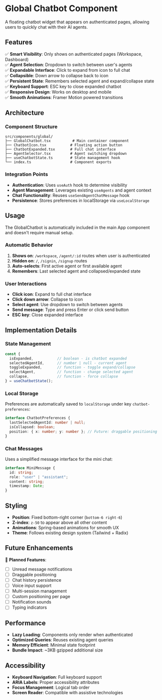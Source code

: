 # Global Chatbot Component

A floating chatbot widget that appears on authenticated pages, allowing users to quickly chat with their AI agents.

## Features

✅ **Smart Visibility**: Only shows on authenticated pages (Workspace, Dashboard)  
✅ **Agent Selection**: Dropdown to switch between user's agents  
✅ **Expandable Interface**: Click to expand from icon to full chat  
✅ **Collapsible**: Down arrow to collapse back to icon  
✅ **Persistent State**: Remembers selected agent and expand/collapse state  
✅ **Keyboard Support**: ESC key to close expanded chatbot  
✅ **Responsive Design**: Works on desktop and mobile  
✅ **Smooth Animations**: Framer Motion powered transitions  

## Architecture

### Component Structure
```
src/components/global/
├── GlobalChatbot.tsx          # Main container component
├── ChatbotIcon.tsx           # Floating action button
├── ChatbotExpanded.tsx       # Full chat interface
├── AgentSelector.tsx         # Agent switching dropdown
├── useChatbotState.ts        # State management hook
└── index.ts                  # Component exports
```

### Integration Points
- **Authentication**: Uses `useAuth` hook to determine visibility
- **Agent Management**: Leverages existing `useAgents` and agent context
- **Chat Functionality**: Reuses `useSendAgentChatMessage` hook
- **Persistence**: Stores preferences in localStorage via `useLocalStorage`

## Usage

The GlobalChatbot is automatically included in the main App component and doesn't require manual setup.

### Automatic Behavior
1. **Shows on**: `/workspace`, `/agent/:id` routes when user is authenticated
2. **Hidden on**: `/`, `/signin`, `/signup` routes
3. **Auto-selects**: First active agent or first available agent
4. **Remembers**: Last selected agent and collapsed/expanded state

### User Interactions
- **Click icon**: Expand to full chat interface
- **Click down arrow**: Collapse to icon
- **Select agent**: Use dropdown to switch between agents
- **Send message**: Type and press Enter or click send button
- **ESC key**: Close expanded interface

## Implementation Details

### State Management
```typescript
const {
  isExpanded,           // boolean - is chatbot expanded
  selectedAgentId,      // number | null - current agent
  toggleExpanded,       // function - toggle expand/collapse
  selectAgent,          // function - change selected agent
  collapse,             // function - force collapse
} = useChatbotState();
```

### Local Storage
Preferences are automatically saved to `localStorage` under key `chatbot-preferences`:
```typescript
interface ChatbotPreferences {
  lastSelectedAgentId: number | null;
  isCollapsed: boolean;
  position: { x: number; y: number }; // Future: draggable positioning
}
```

### Chat Messages
Uses a simplified message interface for the mini chat:
```typescript
interface MiniMessage {
  id: string;
  role: "user" | "assistant";
  content: string;
  timestamp: Date;
}
```

## Styling

- **Position**: Fixed bottom-right corner (`bottom-6 right-6`)
- **Z-index**: `z-50` to appear above all other content
- **Animations**: Spring-based animations for smooth UX
- **Theme**: Follows existing design system (Tailwind + Radix)

## Future Enhancements

🔮 **Planned Features**:
- [ ] Unread message notifications
- [ ] Draggable positioning
- [ ] Chat history persistence
- [ ] Voice input support
- [ ] Multi-session management
- [ ] Custom positioning per page
- [ ] Notification sounds
- [ ] Typing indicators

## Performance

- **Lazy Loading**: Components only render when authenticated
- **Optimized Queries**: Reuses existing agent queries
- **Memory Efficient**: Minimal state footprint
- **Bundle Impact**: ~3KB gzipped additional size

## Accessibility

- **Keyboard Navigation**: Full keyboard support
- **ARIA Labels**: Proper accessibility attributes
- **Focus Management**: Logical tab order
- **Screen Reader**: Compatible with assistive technologies